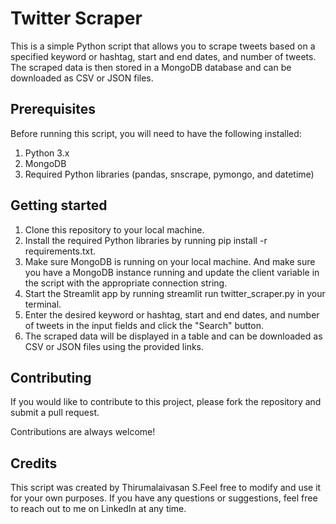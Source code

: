 
# Twitter Scraper

This is a simple Python script that allows you to scrape tweets based on a specified keyword or hashtag, start and end dates, and number of tweets. The scraped data is then stored in a MongoDB database and can be downloaded as CSV or JSON files.


## Prerequisites
Before running this script, you will need to have the following installed:
1. Python 3.x
2. MongoDB
3. Required Python libraries (pandas, snscrape, pymongo, and datetime)

## Getting started
1. Clone this repository to your local machine.
2. Install the required Python libraries by running pip install -r requirements.txt.
3. Make sure MongoDB is running on your local machine. And make sure you have a MongoDB instance running and update the client variable in the script with the appropriate connection string.
4. Start the Streamlit app by running streamlit run twitter_scraper.py in your terminal.
5. Enter the desired keyword or hashtag, start and end dates, and number of tweets in the input fields and click the "Search" button.
6. The scraped data will be displayed in a table and can be downloaded as CSV or JSON files using the provided links.

## Contributing

If you would like to contribute to this project, please fork the repository and submit a pull request.

Contributions are always welcome!



## Credits
This script was created by Thirumalaivasan S.Feel free to modify and use it for your own purposes. If you have any questions or suggestions, feel free to reach out to me on LinkedIn at any time.
